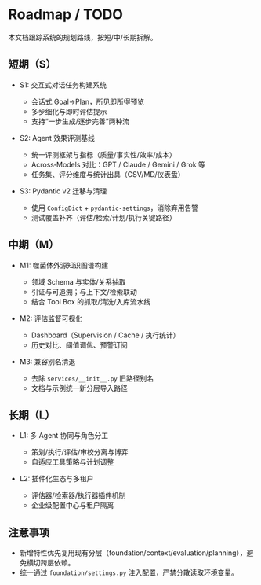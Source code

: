 # Roadmap / TODO

本文档跟踪系统的规划路线，按短/中/长期拆解。

## 短期（S）

- S1: 交互式对话任务构建系统
  - 会话式 Goal→Plan，所见即所得预览
  - 多步细化与即时评估提示
  - 支持“一步生成/逐步完善”两种流

- S2: Agent 效果评测基线
  - 统一评测框架与指标（质量/事实性/效率/成本）
  - Across‑Models 对比：GPT / Claude / Gemini / Grok 等
  - 任务集、评分维度与统计出具（CSV/MD/仪表盘）

- S3: Pydantic v2 迁移与清理
  - 使用 `ConfigDict` + `pydantic-settings`，消除弃用告警
  - 测试覆盖补齐（评估/检索/计划/执行关键路径）

## 中期（M）

- M1: 噬菌体外源知识图谱构建
  - 领域 Schema 与实体/关系抽取
  - 引证与可追溯；与上下文/检索联动
  - 结合 Tool Box 的抓取/清洗/入库流水线

- M2: 评估监督可视化
  - Dashboard（Supervision / Cache / 执行统计）
  - 历史对比、阈值调优、预警订阅

- M3: 兼容别名清退
  - 去除 `services/__init__.py` 旧路径别名
  - 文档与示例统一新分层导入路径

## 长期（L）

- L1: 多 Agent 协同与角色分工
  - 策划/执行/评估/审校分离与博弈
  - 自适应工具策略与计划调整

- L2: 插件化生态与多租户
  - 评估器/检索器/执行器插件机制
  - 企业级配置中心与租户隔离

## 注意事项

- 新增特性优先复用现有分层（foundation/context/evaluation/planning），避免横切跨层依赖。
- 统一通过 `foundation/settings.py` 注入配置，严禁分散读取环境变量。

